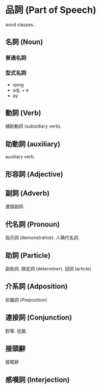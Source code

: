 # 品詞 (Part of Speech)

word classes.

## 名詞 (Noun)

### 普通名詞

### 型式名詞

* qong
* adj. + e
* ay

## 動詞 (Verb)

補助動詞 (subsidiary verb).

## 助動詞 (auxiliary)

auxiliary verb.

## 形容詞 (Adjective)

## 副詞 (Adverb)

連接副詞.

## 代名詞 (Pronoun)

指示詞 (demonstrative). 人稱代名詞.

## 助詞 (Particle)

副助詞. 限定詞 (determiner). 冠詞 (article)

## 介系詞 (Adposition)

前置詞 (Preposition)

## 連接詞 (Conjunction)

對等. 從屬.

## 接頭辭

接尾辭

## 感嘆詞 (Interjection)
